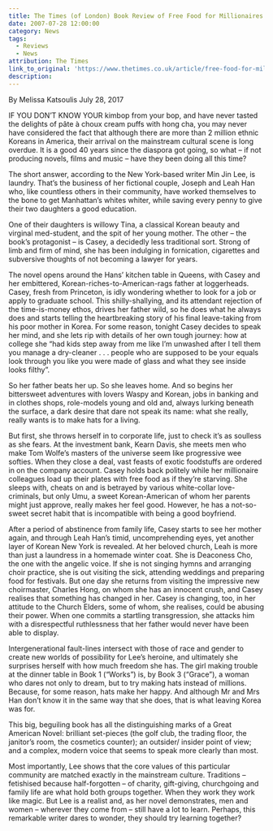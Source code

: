 ```yaml
---
title: The Times (of London) Book Review of Free Food for Millionaires
date: 2007-07-28 12:00:00
category: News
tags:
  - Reviews
  - News
attribution: The Times
link_to_original: 'https://www.thetimes.co.uk/article/free-food-for-millionaires-8806w6m87rd'
description:
---
```



By Melissa Katsoulis July 28, 2017

IF YOU DON’T KNOW YOUR kimbop from your bop, and have never tasted the delights of pâte à choux cream puffs with hong cha, you may never have considered the fact that although there are more than 2 million ethnic Koreans in America, their arrival on the mainstream cultural scene is long overdue. It is a good 40 years since the diaspora got going, so what – if not producing novels, films and music – have they been doing all this time?

The short answer, according to the New York-based writer Min Jin Lee, is laundry. That’s the business of her fictional couple, Joseph and Leah Han who, like countless others in their community, have worked themselves to the bone to get Manhattan’s whites whiter, while saving every penny to give their two daughters a good education.

One of their daughters is willowy Tina, a classical Korean beauty and virginal med-student, and the spit of her young mother. The other – the book’s protagonist – is Casey, a decidedly less traditional sort. Strong of limb and firm of mind, she has been indulging in fornication, cigarettes and subversive thoughts of not becoming a lawyer for years.

The novel opens around the Hans’ kitchen table in Queens, with Casey and her embittered, Korean-riches-to-American-rags father at loggerheads. Casey, fresh from Princeton, is idly wondering whether to look for a job or apply to graduate school. This shilly-shallying, and its attendant rejection of the time-is-money ethos, drives her father wild, so he does what he always does and starts telling the heartbreaking story of his final leave-taking from his poor mother in Korea. For some reason, tonight Casey decides to speak her mind, and she lets rip with details of her own tough journey: how at college she “had kids step away from me like I’m unwashed after I tell them you manage a dry-cleaner . . . people who are supposed to be your equals look through you like you were made of glass and what they see inside looks filthy”.

So her father beats her up. So she leaves home. And so begins her bittersweet adventures with lovers Waspy and Korean, jobs in banking and in clothes shops, role-models young and old and, always lurking beneath the surface, a dark desire that dare not speak its name: what she really, really wants is to make hats for a living.

But first, she throws herself in to corporate life, just to check it’s as soulless as she fears. At the investment bank, Kearn Davis, she meets men who make Tom Wolfe’s masters of the universe seem like progressive wee softies. When they close a deal, vast feasts of exotic foodstuffs are ordered in on the company account. Casey holds back politely while her millionaire colleagues load up their plates with free food as if they’re starving. She sleeps with, cheats on and is betrayed by various white-collar love-criminals, but only Umu, a sweet Korean-American of whom her parents might just approve, really makes her feel good. However, he has a not-so-sweet secret habit that is incompatible with being a good boyfriend.

After a period of abstinence from family life, Casey starts to see her mother again, and through Leah Han’s timid, uncomprehending eyes, yet another layer of Korean New York is revealed. At her beloved church, Leah is more than just a laundress in a homemade winter coat. She is Deaconess Cho, the one with the angelic voice. If she is not singing hymns and arranging choir practice, she is out visiting the sick, attending weddings and preparing food for festivals. But one day she returns from visiting the impressive new choirmaster, Charles Hong, on whom she has an innocent crush, and Casey realises that something has changed in her. Casey is changing, too, in her attitude to the Church Elders, some of whom, she realises, could be abusing their power. When one commits a startling transgression, she attacks him with a disrespectful ruthlessness that her father would never have been able to display.

Intergenerational fault-lines intersect with those of race and gender to create new worlds of possibility for Lee’s heroine, and ultimately she surprises herself with how much freedom she has. The girl making trouble at the dinner table in Book 1 (“Works”) is, by Book 3 (“Grace”), a woman who dares not only to dream, but to try making hats instead of millions. Because, for some reason, hats make her happy. And although Mr and Mrs Han don’t know it in the same way that she does, that is what leaving Korea was for.

This big, beguiling book has all the distinguishing marks of a Great American Novel: brilliant set-pieces (the golf club, the trading floor, the janitor’s room, the cosmetics counter); an outsider/ insider point of view; and a complex, modern voice that seems to speak more clearly than most.

Most importantly, Lee shows that the core values of this particular community are matched exactly in the mainstream culture. Traditions – fetishised because half-forgotten – of charity, gift-giving, churchgoing and family life are what hold both groups together. When they work they work like magic. But Lee is a realist and, as her novel demonstrates, men and women – wherever they come from – still have a lot to learn. Perhaps, this remarkable writer dares to wonder, they should try learning together?